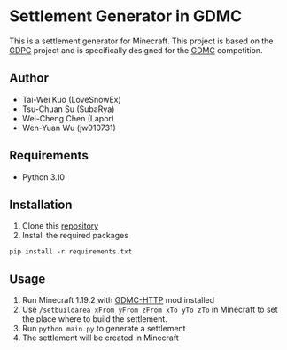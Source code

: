 # Settlement Generator in GDMC 

This is a settlement generator for Minecraft. This project is based on the [GDPC](https://github.com/avdstaaij/gdpc) project and is specifically designed for the [GDMC](https://gendesignmc.engineering.nyu.edu/) competition.

## Author
* Tai-Wei Kuo (LoveSnowEx)
* Tsu-Chuan Su (SubaRya)
* Wei-Cheng Chen (Lapor)
* Wen-Yuan Wu (jw910731)

## Requirements

- Python 3.10

## Installation

1. Clone this [repository](https://github.com/NTNU-GDMC/GDMC)
2. Install the required packages
  ```
  pip install -r requirements.txt
  ```

## Usage

1. Run Minecraft 1.19.2 with [GDMC-HTTP](https://github.com/Niels-NTG/gdmc_http_interface) mod installed
2. Use `/setbuildarea xFrom yFrom zFrom xTo yTo zTo` in Minecraft to set the place where to build the settlement.
3. Run `python main.py` to generate a settlement
4. The settlement will be created in Minecraft
